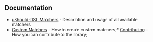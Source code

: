 ## Documentation

* [uShould-DSL Matchers](./available_matchers.md) - Description and usage of all available matchers;
* [Custom Matchers](./custom_matchers.md) - How to create custom matchers;* [Contributing](./contributing.md) - How you can contribute to the library;